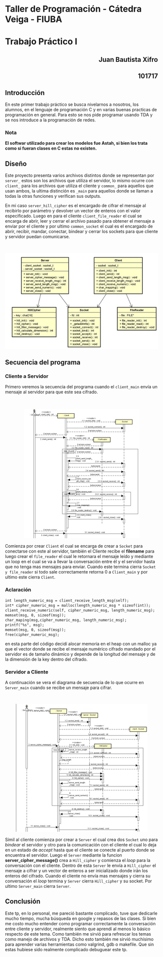 # Taller de Programación - Cátedra Veiga - FIUBA
# Trabajo Práctico I

<h2 align="right">Juan Bautista Xifro</h2>
<h2 align="right">101717</h2>

## Introducción
En este primer trabajo práctico se busca nivelarnos a nosotros, los alumnos, en el lenguaje de programación C y en varias buenas practicas de programación en general. Para esto se nos pide programar usando TDA y se nos introduce a la programación de redes.

### Nota
**El softwar utilizado para crear los modelos fue Astah, si bien los trata como si fueran clases en C estas no existen.**

## Diseño
Este proyecto presenta varios archivos distintos donde se representan por ```server_``` estos son los archivos que utiliza el servidor, lo mismo ocurre con ```client_``` para los archivos que utiliza el cliente y ```common_``` para aquellos que usan ambos, la ultima distinción es ```_main``` para aquellos donde se llaman a todas la otras funciones y verifican sus outputs.

En mi caso ```server_hill_cipher``` es el encargado de cifrar el mensaje al recibirlo por parámetro y devolver un vector de enteros con el valor especificado. Luego en para el cliente ```client_file_reader```
el cual se encarga de abrir, leer y cerrar el archivo pasado para obtener el mensaje a enviar por el cliente y por ultimo ```common_socket``` el cual es el encargado de abrir, recibir, mandar, conectar, bindear y cerrar los sockets para que cliente y servidor puedan comunicarse.

<br><p align="center"><img src="img/ClassDiagram.jpeg"/></p>

## Secuencia del programa
### Cliente a Servidor
Primero veremos la secuencia del programa cuando el ```client_main``` envía un mensaje al servidor para que este sea cifrado.


<br><p align="center"><img src="img/ClientServer.jpeg"/></p>

Comienza por crear ```Client``` el cual se encarga de crear a ```Socket``` para conectarse con este al servidor, también el Cliente recibe el **filename** para luego crear el ```file_reader``` el cual le retornara el mensaje leído y mediante un loop en el cual se va a llevar la conversación entre él y el servidor hasta que no tenga mas mensajes para enviar. Cuando este termina cierra ```Socket y file_reader``` si todo sale correctamente retorna 0 a ```Client_main``` y por ultimo este cierra ```Client```.

### Aclaración
```
int length_numeric_msg = client_receive_length_msg(self);
int* cipher_numeric_msg = malloc(length_numeric_msg * sizeof(int));
client_receive_numeric(self, cipher_numeric_msg, length_numeric_msg);
memset(msg, 0, sizeof(msg));
char_maping(msg,cipher_numeric_msg, length_numeric_msg);
printf("%s", msg);
memset(msg, 0, sizeof(msg));
free(cipher_numeric_msg);

```
en esta parte del código decidí alocar memoria en el heap con un malloc ya que el vector donde se recibe el mensaje numérico cifrado mandado por el servidor es de tamaño dinámico y depende de la longitud del mensaje y de la dimensión de la key dentro del cifrado.

### Servidor a Cliente
A continuación se vera el diagrama de secuencia de lo que ocurre en ```Server_main``` cuando se recibe un mensaje para cifrar.


<br><p align="center"><img src="img/ServerClient.jpeg"/></p>


Símil al cliente comienza por crear a ```Server``` el cual crea dos ```Socket``` uno para *bindear* el servidor y otro para la comunicación con el cliente el cual lo deja en un estado de *accept* hasta que el cliente se conecte al puerto donde se encuentra el servidor. Luego el ```Server``` mediante la funcion **server_cipher_message()** crea a ```Hill_cipher``` y comienza el *loop* para la conversación con el cliente. Dentro de esta ```Server``` le envía a ```Hill_cipher``` el mensaje a cifrar y un vector de enteros a ser inicializado donde irán los enteros del cifrado. Cuando el cliente no envía mas mensajes y cierra su conversación el *loop* termina y ```Server``` cierra ```Hill_cipher``` y su socket. Por ultimo ```Server_main``` cierra ```Server```.

## Conclusión
Este tp, en lo personal, me pareció bastante complicado, tuve que dedicarle mucho tiempo, mucha búsqueda en google y repasos de las clases.
Si bien me costo mucho entender como programar correctamente la conversación entre cliente y servidor, realmente siento que aprendí al menos lo básico respecto de este tema. Como también me sirvió para refrescar los temas como manejo de archivos y TDA.
Dicho esto también me sirvió muchísimo para aprender varias herramientas como valgrind, gdb o makefile. Que sin estas hubiese sido realmente complicado debuguear este tp.

